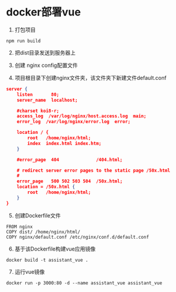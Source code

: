 # docker部署vue

1. 打包项目
```shell
npm run build
```

2. 把dist目录发送到服务器上

3. 创建 nginx config配置文件

4. 项目根目录下创建nginx文件夹，该文件夹下新建文件default.conf

```json
server {
    listen       80;
    server_name  localhost;

    #charset koi8-r;
    access_log  /var/log/nginx/host.access.log  main;
    error_log  /var/log/nginx/error.log  error;

    location / {
        root   /home/nginx/html;
        index  index.html index.htm;
    }

    #error_page  404              /404.html;

    # redirect server error pages to the static page /50x.html
    #
    error_page   500 502 503 504  /50x.html;
    location = /50x.html {
        root   /home/nginx/html;
    }
}
```

5. 创建Dockerfile文件

```
FROM nginx
COPY dist/ /home/nginx/html/
COPY nginx/default.conf /etc/nginx/conf.d/default.conf
```

6. 基于该Dockerfile构建vue应用镜像
```shell
docker build -t assistant_vue .
```

7. 运行vue镜像
```shell
docker run -p 3000:80 -d --name assistant_vue assistant_vue
```